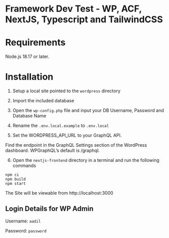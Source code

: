 # Framework Dev Test - WP, ACF, NextJS, Typescript and TailwindCSS

# Requirements

Node.js 18.17 or later.

# Installation

1. Setup a local site pointed to the `wordpress` directory


2. Import the included database


3. Open the `wp-config.php` file and input your DB Username, Password and Database Name

4. Rename the `.env.local.example` to `.env.local`

5. Set the WORDPRESS_API_URL to your GraphQL API.

Find the endpoint in the GraphQL Settings section of the WordPress dashboard. WPGraphQL’s default is /graphql.

6. Open the `nextjs-frontend` directory in a terminal and run the following commands

```
npm ci
npm build
npm start
```

The Site will be viewable from  http://localhost:3000

## Login Details for WP Admin

Username: `aadil`

Password: `password`
